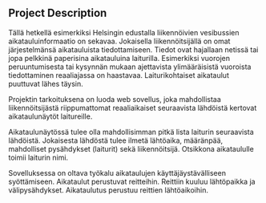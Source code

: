 ## Project Description
Tällä hetkellä esimerkiksi Helsingin edustalla liikennöivien vesibussien aikatauluinformaatio on sekavaa. Jokaisella liikennöitsijällä on omat järjestelmänsä aikatauluista tiedottamiseen. Tiedot ovat hajallaan netissä tai jopa pelkkinä paperisina aikatauluina laiturilla. Esimerkiksi vuorojen peruuntumisesta tai kysynnän mukaan ajettavista ylimääräisistä vuoroista tiedottaminen reaaliajassa on haastavaa. Laiturikohtaiset aikataulut puuttuvat lähes täysin.

Projektin tarkoituksena on luoda web sovellus, joka mahdollistaa liikennöitsijästä riippumattomat reaaliaikaiset seuraavista lähdöistä kertovat aikataulunäytöt laitureille.

Aikataulunäytössä tulee olla mahdollisimman pitkä lista laiturin seuraavista lähdöistä. Jokaisesta lähdöstä tulee ilmetä lähtöaika, määränpää, mahdolliset pysähdykset (laiturit) sekä liikennöitsijä. Otsikkona aikataululle toimii laiturin nimi.

Sovelluksessa on oltava työkalu aikataulujen käyttäjäystävälliseen syöttämiseen. Aikataulut perustuvat reitteihin. Reittiin kuuluu lähtöpaikka ja välipysähdykset. Aikataulutus perustuu reittien lähtöaikoihin.
